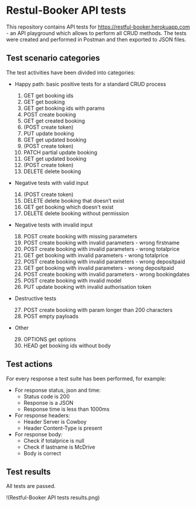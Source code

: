 # Restul-Booker API tests

This repository contains API tests for https://restful-booker.herokuapp.com - an API playground which allows to perform all CRUD methods. The tests were created and performed in Postman and then exported to JSON files.

## Test scenario categories

The test activities have been divided into categories:

* Happy path: basic positive tests for a standard CRUD process

    1. GET get booking ids
    2. GET get booking
    3. GET get booking ids with params
    4. POST create booking
    5. GET get created booking
    6. (POST create token)
    7. PUT update booking
    8. GET get updated booking
    9. (POST create token)
    10. PATCH partial update booking
    11. GET get updated booking
    12. (POST create token)
    13. DELETE delete booking

* Negative tests with valid input

    14. (POST create token)
    15. DELETE delete booking that doesn’t exist
    16. GET get booking which doesn't exist
    17. DELETE delete booking without permission

* Negative tests with invalid input

    18. POST create booking with missing parameters
    19. POST create booking with invalid parameters - wrong firstname
    20. POST create booking with invalid parameters - wrong totalprice
    21. GET get booking with invalid parameters - wrong totalprice
    22. POST create booking with invalid parameters - wrong depositpaid
    23. GET get booking with invalid parameters - wrong depositpaid
    24. POST create booking with invalid parameters - wrong bookingdates
    25. POST create booking with invalid model
    26. PUT update booking with invalid authorisation token

* Destructive tests

    27. POST create booking with param longer than 200 characters
    28. POST empty payloads

* Other

    29. OPTIONS get options
    30. HEAD get booking ids without body


## Test actions

For every response a test suite has been performed, for example:

* For response status, json and time:
    - Status code is 200
    - Response is a JSON
    - Response time is less than 1000ms
* For response headers:
    - Header Server is Cowboy
    - Header Content-Type is present
* For response body:
    - Check if totalprice is null
    - Check if lastname is McDrive
    - Body is correct

## Test results
All tests are passed.

!(Restful-Booker API tests results.png)